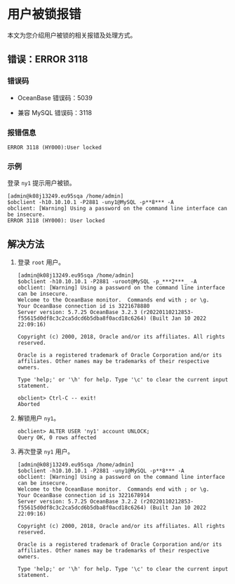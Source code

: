 用户被锁报错 
===========================

本文为您介绍用户被锁的相关报错及处理方式。

错误：ERROR 3118 
----------------------------------

### 错误码 

* OceanBase 错误码：5039

  

* 兼容 MySQL 错误码：3118

  




### 报错信息 

```unknow
ERROR 3118 (HY000):User locked
```



### 示例 

登录 `ny1` 提示用户被锁。

```unknow
[admin@k08j13249.eu95sqa /home/admin]
$obclient -h10.10.10.1 -P2881 -uny1@MySQL -p**8*** -A
obclient: [Warning] Using a password on the command line interface can be insecure.
ERROR 3118 (HY000): User locked
```



解决方法 
-------------------------

1. 登录 `root` 用户。

   ```unknow
   [admin@k08j13249.eu95sqa /home/admin]
   $obclient -h10.10.10.1 -P2881 -uroot@MySQL -p_***2***_ -A
   obclient: [Warning] Using a password on the command line interface can be insecure.
   Welcome to the OceanBase monitor.  Commands end with ; or \g.
   Your OceanBase connection id is 3221678880
   Server version: 5.7.25 OceanBase 3.2.3 (r20220110212853-f55615d0df8c3c2ca5dcd6b5dba8f0acd18c6264) (Built Jan 10 2022 22:09:16)
   
   Copyright (c) 2000, 2018, Oracle and/or its affiliates. All rights reserved.
   
   Oracle is a registered trademark of Oracle Corporation and/or its
   affiliates. Other names may be trademarks of their respective
   owners.
   
   Type 'help;' or '\h' for help. Type '\c' to clear the current input statement.
   
   obclient> Ctrl-C -- exit!
   Aborted
   ```

   

2. 解锁用户 `ny1`。

   ```unknow
   obclient> ALTER USER 'ny1' account UNLOCK;
   Query OK, 0 rows affected
   ```

   

3. 再次登录 `ny1` 用户。

   ```unknow
   [admin@k08j13249.eu95sqa /home/admin]
   $obclient -h10.10.10.1 -P2881 -uny1@MySQL -p**8*** -A
   obclient: [Warning] Using a password on the command line interface can be insecure.
   Welcome to the OceanBase monitor.  Commands end with ; or \g.
   Your OceanBase connection id is 3221678914
   Server version: 5.7.25 OceanBase 3.2.2 (r20220110212853-f55615d0df8c3c2ca5dcd6b5dba8f0acd18c6264) (Built Jan 10 2022 22:09:16)
   
   Copyright (c) 2000, 2018, Oracle and/or its affiliates. All rights reserved.
   
   Oracle is a registered trademark of Oracle Corporation and/or its
   affiliates. Other names may be trademarks of their respective
   owners.
   
   Type 'help;' or '\h' for help. Type '\c' to clear the current input statement.
   ```

   




